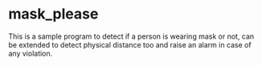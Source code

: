 # mask_please
This is a sample program to detect if a person is wearing mask or not, can be extended to detect physical distance too and raise an alarm in case of any violation.

